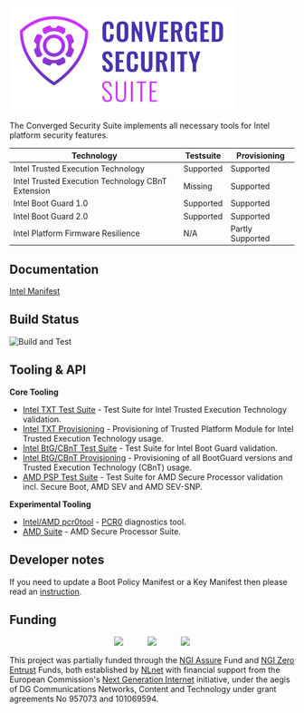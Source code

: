 
![image](assets/logo.png)

The Converged Security Suite implements all necessary tools for Intel platform security features.

| Technology | Testsuite | Provisioning |
| --- | --- | --- |
| Intel Trusted Execution Technology | Supported | Supported |
| Intel Trusted Execution Technology CBnT Extension | Missing | Supported |
| Intel Boot Guard 1.0 | Supported | Supported |
| Intel Boot Guard 2.0 | Supported | Supported |
| Intel Platform Firmware Resilience | N/A | Partly Supported |

Documentation
-------------
[Intel Manifest](https://www.intel.com/content/www/us/en/developer/articles/technical/software-security-guidance/resources/key-usage-in-integrated-firmware-images.html)

Build Status
------------
![Build and Test](https://github.com/9elements/converged-security-suite/actions/workflows/build.yml/badge.svg)

Tooling & API
-------------
**Core Tooling**

* [Intel TXT Test Suite](cmd/core/txt-suite) - Test Suite for Intel Trusted Execution Technology validation.
* [Intel TXT Provisioning](cmd/core/txt-prov) - Provisioning of Trusted Platform Module for Intel Trusted Execution Technology usage.
* [Intel BtG/CBnT Test Suite](cmd/core/bg-suite) - Test Suite for Intel Boot Guard validation.
* [Intel BtG/CBnT Provisioning](cmd/core/bg-prov) - Provisioning of all BootGuard versions and Trusted Execution Technology (CBnT) usage.
* [AMD PSP Test Suite](cmd/core/amd-suite) - Test Suite for AMD Secure Processor validation incl. Secure Boot, AMD SEV and AMD SEV-SNP.

**Experimental Tooling**

* [Intel/AMD pcr0tool](cmd/exp/pcr0tool) - [PCR0](https://security.stackexchange.com/questions/127224/what-does-crtm-refer-to) diagnostics tool.
* [AMD Suite](cmd/exp/amd-suite) - AMD Secure Processor Suite.

Developer notes
---------------

If you need to update a Boot Policy Manifest or a Key Manifest then please
read an
[instruction](https://github.com/linuxboot/fiano/blob/main/pkg/intel/metadata/README.md).

Funding
--------------
<p align="center">
<img src="https://nlnet.nl/logo/banner.svg" height="80">
&nbsp;&nbsp;&nbsp;&nbsp;&nbsp;&nbsp;&nbsp;&nbsp;&nbsp;
<img src="https://nlnet.nl/image/logos/NGIAssure_tag.svg" height="80">
&nbsp;&nbsp;&nbsp;&nbsp;&nbsp;&nbsp;&nbsp;&nbsp;&nbsp;
<img src="https://nlnet.nl/image/logos/NGI0Entrust_tag.svg" height="80">
</p>

This project was partially funded through the [NGI Assure](https://nlnet.nl/assure) Fund and [NGI Zero Entrust](https://nlnet.nl/entrust) Funds, both established by [NLnet](https://nlnet.nl/) with financial support from the European Commission's [Next Generation Internet](https://ngi.eu/) initiative, under the aegis of DG Communications Networks, Content and Technology under grant agreements No 957073 and 101069594.
